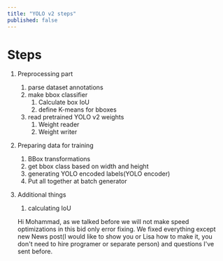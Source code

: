 ```yaml
---
title: "YOLO v2 steps"
published: false
---
```


# Steps
1. Preprocessing part
    1. parse dataset annotations
    2. make bbox classifier
        1. Calculate box IoU
        2. define K-means for bboxes
    3. read pretrained YOLO v2 weights
        1. Weight reader
        2. Weight writer
2. Preparing data for training
    1. BBox transformations
    2. get bbox class based on width and height
    3. generating YOLO encoded labels(YOLO encoder)
    4. Put all together at batch generator

3. Additional things
    1. calculating IoU

    Hi Mohammad, as we talked before we will not make speed optimizations in this bid only error fixing. We fixed everything except new News post(I would like to show you or Lisa how to make it, you don't need to hire programer or separate person) and questions I've sent before.